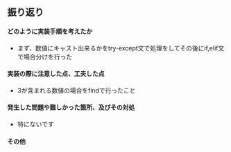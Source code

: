 ## 振り返り

#### どのように実装手順を考えたか
- まず、数値にキャスト出来るかをtry-except文で処理をしてその後にif,elif文で場合分けを行った

#### 実装の際に注意した点、工夫した点
- 3が含まれる数値の場合をfindで行ったこと

#### 発生した問題や難しかった箇所、及びその対処
- 特にないです

#### その他
